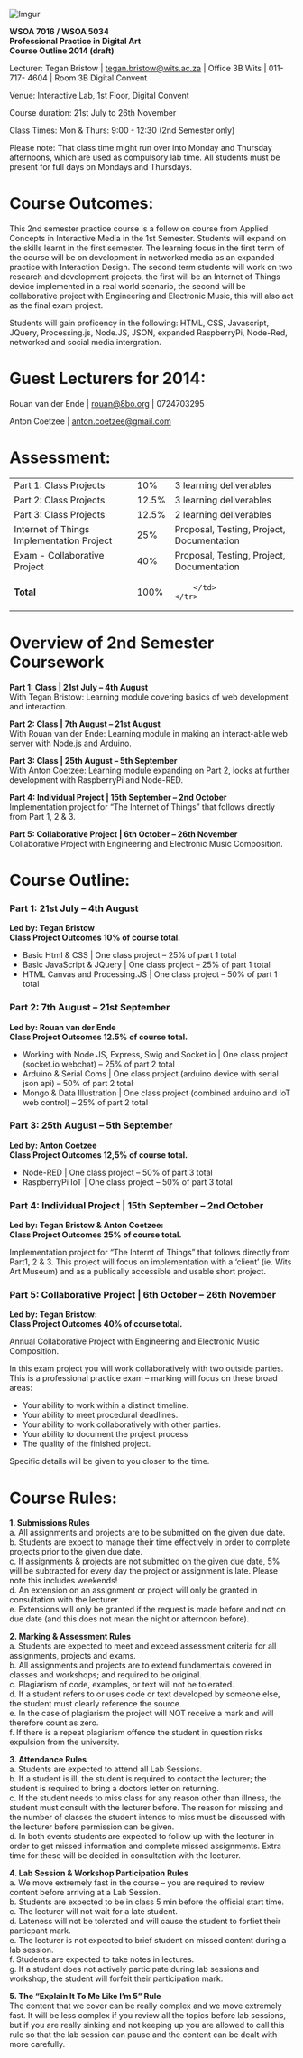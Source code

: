 ![Imgur](http://i.imgur.com/VIKVCOf.png)

**WSOA 7016 / WSOA 5034**  
**Professional Practice in Digital Art**  
**Course Outline 2014 (draft)**  

Lecturer: Tegan Bristow | tegan.bristow@wits.ac.za | Office 3B Wits | 011-717- 4604 | Room 3B Digital Convent

Venue: Interactive Lab, 1st Floor, Digital Convent

Course duration: 21st July to 26th November

Class Times: Mon & Thurs: 9:00 - 12:30 (2nd Semester only)

Please note: That class time might run over into Monday and Thursday afternoons, which are used as compulsory lab time. All students must be present for full days on Mondays and Thursdays.



Course Outcomes:
================

This 2nd semester practice course is a follow on course from Applied Concepts in Interactive Media in the 1st Semester. Students will expand on the skills learnt in the first semester. The learning focus in the first term of the course will be on development in networked media as an expanded practice with Interaction Design. The second term students will work on two research and development projects, the first will be an Internet of Things device implemented in a real world scenario, the second will be collaborative project with Engineering and Electronic Music, this will also act as the final exam project.

Students will gain proficency in the following: HTML, CSS, Javascript, JQuery, Processing.js, Node.JS, JSON, expanded RaspberryPi, Node-Red, networked and social media intergration.



Guest Lecturers for 2014:
=========================

Rouan van der Ende  | rouan@8bo.org | 0724703295

Anton Coetzee | anton.coetzee@gmail.com



Assessment:
===========

<table>
	<tbody>
	<tr>
		<td>
			Part 1: Class Projects
		</td>
		<td>
			10%
		</td>
		<td>
			3 learning deliverables
		</td>
	</tr>
	<tr>
		<td>
			Part 2: Class Projects
		</td>
		<td>
			12.5%
		</td>
		<td>
			3 learning deliverables
		</td>
	</tr>
	<tr>
		<td>
			Part
			3: Class Projects
		</td>
		<td>
			12.5%
		</td>
		<td>
			2 learning deliverables
		</td>
	</tr>
	<tr>
		<td>
			Internet of Things Implementation Project
		</td>
		<td>
			25%
		</td>
		<td>
			Proposal, Testing, Project, Documentation
		</td>
	</tr>
	<tr>
		<td>
			Exam - Collaborative Project
		</td>
		<td>
			40%
		</td>
		<td>
			Proposal, Testing, Project, Documentation
		</td>
	</tr>
	<tr>
		<td>
			<b>Total</b>
		</td>
		<td>
			100%
		</td>
		<td>
			
		</td>
	</tr>
</tbody></table>



Overview of 2nd Semester Coursework
===================================

**Part 1: Class | 21st July – 4th August**  
With Tegan Bristow: Learning module covering basics of web development and interaction.

**Part 2: Class | 7th August – 21st August**  
With Rouan van der Ende: Learning module in making an interact-able web server with Node.js and Arduino.

**Part 3: Class | 25th August – 5th September**  
With Anton Coetzee: Learning module expanding on Part 2, looks at further development with RaspberryPi and Node-RED.

**Part 4: Individual Project | 15th September – 2nd October**  
Implementation project for “The Internet of Things” that follows directly from Part 1, 2 & 3. 

**Part 5: Collaborative Project | 6th October – 26th November**  
Collaborative Project with Engineering and Electronic Music Composition.



Course Outline: 
===============

### Part 1: 21st July – 4th August
**Led by: Tegan Bristow**  
**Class Project Outcomes 10% of course total.**  

* Basic Html & CSS | One class project – 25% of part 1 total
* Basic JavaScript & JQuery | One class project – 25% of part 1 total
* HTML Canvas and Processing.JS | One class project – 50% of part 1 total

### Part 2: 7th August – 21st September
**Led by: Rouan van der Ende**  
**Class Project Outcomes 12.5% of course total.**  

* Working with Node.JS, Express, Swig and Socket.io | One class project (socket.io webchat) – 25% of part 2 total
* Arduino & Serial Coms | One class project (arduino device with serial json api) – 50% of part 2 total
* Mongo & Data Illustration	| One class project (combined arduino and IoT web control) – 25% of part 2 total

### Part 3: 25th August – 5th September
**Led by: Anton Coetzee**  
**Class Project Outcomes 12,5% of course total.**  
	
* Node-RED | One class project – 50% of part 3 total
* RaspberryPi IoT | One class project – 50% of part 3 total

### Part 4: Individual Project | 15th September – 2nd October
**Led by: Tegan Bristow & Anton Coetzee:**  
**Class Project Outcomes 25% of course total.**

Implementation project for “The Internt of Things” that follows directly from Part1, 2 & 3. This project will focus on implementation with a ‘client’ (ie. Wits Art Museum) and as a publically accessible and usable short project.

### Part 5: Collaborative Project | 6th October – 26th November
**Led by: Tegan Bristow:**  
**Class Project Outcomes 40% of course total.**  

Annual Collaborative Project with Engineering and Electronic Music Composition.

In this exam project you will work collaboratively with two outside parties.
This is a professional practice exam – marking will focus on these broad areas:

* Your ability to work within a distinct timeline. 
* Your ability to meet procedural deadlines.
* Your ability to work collaboratively with other parties.
* Your ability to document the project process 
* The quality of the finished project.

Specific details will be given to you closer to the time.



Course Rules:
=============

**1. Submissions Rules**  
a. All assignments and projects are to be submitted on the given due date.  
b. Students are expect to manage their time effectively in order to complete projects prior to the given due date.  
c. If assignments & projects are not submitted on the given due date, 5% will be subtracted for every day the project or assignment is late. Please note this includes weekends!  
d. An extension on an assignment or project will only be granted in consultation with the lecturer.  
e. Extensions will only be granted if the request is made before and not on due date (and this does not mean the night or afternoon before).  

**2. Marking & Assessment Rules**  
a. Students are expected to meet and exceed assessment criteria for all assignments, projects and exams.  
b. All assignments and projects are to extend fundamentals covered in classes and workshops; and required to be original.  
c. Plagiarism of code, examples, or text will not be tolerated.  
d. If a student refers to or uses code or text developed by someone else, the student must clearly reference the source.  
e. In the case of plagiarism the project will NOT receive a mark and will therefore count as zero.  
f. If there is a repeat plagiarism offence the student in question risks expulsion from the university.  

**3. Attendance Rules**  
a. Students are expected to attend all Lab Sessions.  
b. If a student is ill, the student is required to contact the lecturer; the student is required to bring a doctors letter on returning.  
c. If the student needs to miss class for any reason other than illness, the student must consult with the lecturer before. The reason for missing and the number of classes the student intends to miss must be discussed with the lecturer before permission can be given.  
d. In both events students are expected to follow up with the lecturer in order to get missed information and complete missed assignments. Extra time for these will be decided in consultation with the lecturer.  

**4. Lab Session & Workshop Participation Rules**  
a. We move extremely fast in the course – you are required to review content before arriving at a Lab Session.  
b. Students are expected to be in class 5 min before the official start time.  
c. The lecturer will not wait for a late student.  
d. Lateness will not be tolerated and will cause the student to forfiet their particpant mark.  
e. The lecturer is not expected to brief student on missed content during a lab session.  
f. Students are expected to take notes in lectures.  
g. If a student does not actively participate during lab sessions and workshop, the student will forfeit their participation mark.  
 
**5. The “Explain It To Me Like I’m 5” Rule**  
The content that we cover can be really complex and we move extremely fast. It will be less complex if you review all the topics before lab sessions, but if you are really sinking and not keeping up you are allowed to call this rule so that the lab session can pause and the content can be dealt with more carefully.  
